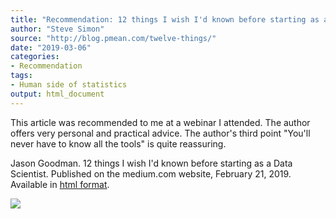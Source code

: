 ```yaml
---
title: "Recommendation: 12 things I wish I'd known before starting as a Data Scientist"
author: "Steve Simon"
source: "http://blog.pmean.com/twelve-things/"
date: "2019-03-06"
categories:
- Recommendation
tags:
- Human side of statistics
output: html_document
---
```


This article was recommended to me at a webinar I attended. The author
offers very personal and practical advice. The author's third point
"You'll never have to know all the tools" is quite
reassuring.

<!---More--->

Jason Goodman. 12 things I wish I'd known before starting as a Data
Scientist. Published on the medium.com website, February 21, 2019.
Available in [html
format](https://medium.com/deliberate-data-science/12-things-i-wish-id-known-before-starting-as-a-data-scientist-45989be6300e).

![](http://www.pmean.com/images/images/19/twelve-things01.png)




